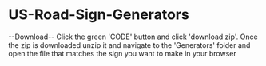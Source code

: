 # US-Road-Sign-Generators
--Download--
Click the green 'CODE' button and click 'download zip'. Once the zip is downloaded unzip it and navigate to the 'Generators' folder and open the file that matches the sign you want to make in your browser
